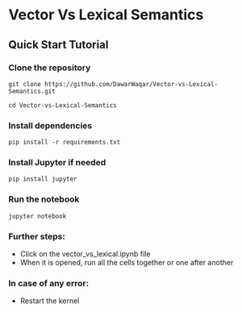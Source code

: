 # Vector Vs Lexical Semantics

## Quick Start Tutorial

### Clone the repository

```
git clone https://github.com/DawarWaqar/Vector-vs-Lexical-Semantics.git
```

```
cd Vector-vs-Lexical-Semantics
```

### Install dependencies

```
pip install -r requirements.txt
```

### Install Jupyter if needed

```
pip install jupyter
```

### Run the notebook

```
jupyter notebook
```

### Further steps:

- Click on the vector_vs_lexical.ipynb file
- When it is opened, run all the cells together or one after another

### In case of any error:

- Restart the kernel
